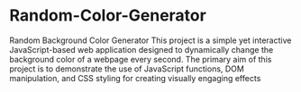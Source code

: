 # Random-Color-Generator
Random Background Color Generator This project is a simple yet interactive JavaScript-based web application designed to dynamically change the background color of a webpage every second. The primary aim of this project is to demonstrate the use of JavaScript functions, DOM manipulation, and CSS styling for creating visually engaging effects

